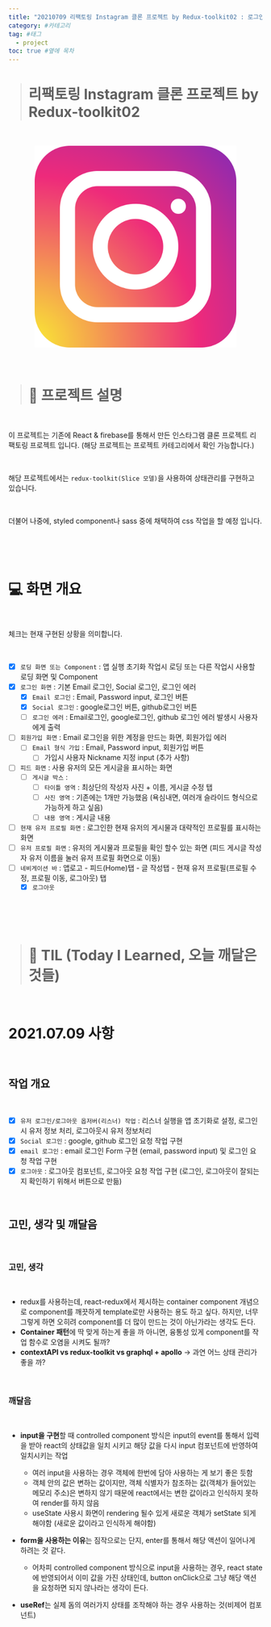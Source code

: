 ```yaml
---
title: "20210709 리팩토링 Instagram 클론 프로젝트 by Redux-toolkit02 : 로그인 옵저버(리스너), 로그인 구현(Social, Email 로그인)" #제목
category: #카테고리
tag: #태그
  - project
toc: true #옆에 목차
---
```


> # 리팩토링 Instagram 클론 프로젝트 by Redux-toolkit02

<br/>

<p align="center">
<img src="../assets/img/instagram_logo.png" width="400px" height="400px">
</p>

<br/>

> # 📄 프로젝트 설명

<br/>

이 프로젝트는 기존에 React & firebase를 통해서 만든 인스타그램 클론 프로젝트 리팩토링 프로젝트 입니다. (해당 프로젝트는 프로젝트 카테고리에서 확인 가능합니다.)

<br/>

해당 프로젝트에서는 `redux-toolkit(Slice 모델)`을 사용하여 상태관리를 구현하고 있습니다.

<br/>

더불어 나중에, styled component나 sass 중에 채택하여 css 작업을 할 예정 입니다.

<br/>
<br/>
<br/>

# 💻 화면 개요

<br/>

체크는 현재 구현된 상황을 의미합니다.

<br/>

- [x] `로딩 화면 또는 Component` : 앱 실행 초기화 작업시 로딩 또는 다른 작업시 사용할 로딩 화면 및 Component
- [x] `로그인 화면` : 기본 Email 로그인, Social 로그인, 로그인 에러
  - [x] `Email 로그인` : Email, Password input, 로그인 버튼
  - [x] `Social 로그인` : google로그인 버튼, github로그인 버튼
  - [ ] `로그인 에러` : Email로그인, google로그인, github 로그인 에러 발생시 사용자에게 출력
- [ ] `회원가입 화면` : Email 로그인을 위한 계정을 만드는 화면, 회원가입 에러
  - [ ] `Email 형식 가입` : Email, Password input, 회원가입 버튼
    - [ ] 가입시 사용자 Nickname 지정 input (추가 사항)
- [ ] `피드 화면` : 사용 유저의 모든 게시글을 표시하는 화면
  - [ ] `게시글 박스` :
    - [ ] `타이틀 영역` : 최상단의 작성자 사진 + 이름, 게시글 수정 탭
    - [ ] `사진 영역` : 기존에는 1개만 가능했음 (욕심내면, 여러개 슬라이드 형식으로 가능하게 하고 싶음)
    - [ ] `내용 영역` : 게시글 내용
- [ ] `현재 유저 프로필 화면` : 로그인한 현재 유저의 게시물과 대략적인 프로필를 표시하는 화면
- [ ] `유저 프로필 화면` : 유저의 게시물과 프로필을 확인 할수 있는 화면 (피드 게시글 작성자 유저 이름을 눌러 유저 프로필 화면으로 이동)
- [ ] `네비게이션 바` : 앱로고 - 피드(Home)탭 - 글 작성탭 - 현재 유저 프로필(프로필 수정, 프로필 이동, 로그아웃) 탭
  - [x] `로그아웃`

<br/>
<br/>
<br/>

> # 📅 TIL (Today I Learned, 오늘 깨달은 것들)

<br/>

# 2021.07.09 사항

<br/>

## 작업 개요

<br/>

- [x] `유저 로그인/로그아웃 옵저버(리스너) 작업` : 리스너 실행을 앱 초기화로 설정, 로그인시 유저 정보 처리, 로그아웃시 유저 정보처리
- [x] `Social 로그인` : google, github 로그인 요청 작업 구현
- [x] `email 로그인` : email 로그인 Form 구현 (email, password input) 및 로그인 요청 작업 구현
- [x] `로그아웃` : 로그아웃 컴포넌트, 로그아웃 요청 작업 구현 (로그인, 로그아웃이 잘되는지 확인하기 위해서 버튼으로 만듦)

<br/>

## 고민, 생각 및 깨달음

<br/>

### 고민, 생각

<br/>

- redux를 사용하는데, react-redux에서 제시하는 container component 개념으로 component를 깨끗하게 template로만 사용하는 용도 하고 싶다. 하지만, 너무 그렇게 하면 오히려 component를 더 많이 만드는 것이 아닌가라는 생각도 든다.
- **Container 패턴**에 딱 맞게 하는게 좋을 까 아니면, 융통성 있게 component를 작업 함수로 오염을 시켜도 될까?
- **contextAPI vs redux-toolkit vs graphql + apollo** -> 과연 어느 상태 관리가 좋을 까?

<br/>

### 깨달음

<br/>

- **input을 구현**할 때 controlled component 방식은 input의 event를 통해서 입력을 받아 react의 상태값을 일치 시키고 해당 값을 다시 input 컴포넌트에 반영하여 일치시키는 작업

  - 여러 input을 사용하는 경우 객체에 한번에 담아 사용하는 게 보기 좋은 듯함
  - 객체 안의 값은 변하는 값이지만, 객체 식별자가 참조하는 값(객체가 들어있는 메모리 주소)은 변하지 않기 때문에 react에서는 변한 값이라고 인식하지 못하여 render를 하지 않음
  - useState 사용시 화면이 rendering 될수 있게 새로운 객체가 setState 되게 해야함 (새로운 값이라고 인식하게 해야함)

- **form을 사용하는 이유**는 짐작으로는 단지, enter를 통해서 해당 액션이 일어나게 하려는 것 같다.

  - 어차피 controlled component 방식으로 input을 사용하는 경우, react state에 반영되어서 이미 값을 가진 상태인데, button onClick으로 그냥 해당 액션을 요청하면 되지 않나라는 생각이 든다.

- **useRef**는 실제 돔의 여러가지 상태를 조작해야 하는 경우 사용하는 것(비제어 컴포넌트)

